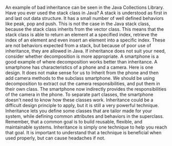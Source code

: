 An example of bad inheritance can be seen in the Java Collections Library.
Have you ever used the stack class in Java?
A stack is understood as first in and last out data structure.
It has a small number of well defined behaviors like peak, pop and push.
This is not the case in the Java stack class,
because the stack class inherits from the vector class.
This means that the stack class is able to return an element at a specified index,
retrieve the index of an element and even insert an element into a specific index.
These are not behaviors expected from a stack, but
because of poor use of inheritance, they are allowed in Java.
If inheritance does not suit your need,
consider whether decomposition is more appropriate.
A smartphone is a good example of where decomposition works better
than inheritance.
A smartphone has characteristics of a phone and a camera.
Here is one design.
It does not make sense for us to Inherit from the phone and
then add camera methods to the subclass smartphone.
We should be using decomposition to extract out the camera responsibilities,
and put them in their own class.
The smartphone now indirectly provides the responsibilities of the camera in
the phone.
To separate part classes,
the smartphone doesn't need to know how these classes work.
Inheritance could be a difficult design principle to apply, but
it is still a very powerful technique.
Inheritance lets you define some classes that are tailor made for your system,
while defining common attributes and behaviors in the superclass.
Remember, that a common goal is to build reusable, flexible, and
maintainable systems.
Inheritance is simply one technique to help you reach that goal.
It is important to understand that a technique is beneficial when
used properly, but can cause headaches if not. 

